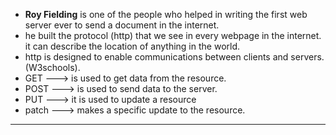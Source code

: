 
- **Roy Fielding** is one of the people who helped in writing the first web server ever to send a document in the internet.
- he built the protocol (http) that we see in every webpage in the internet. it can describe the location of anything in the world.
- http is designed to enable communications between clients and servers.(W3schools).
- GET ---> is used to get data from the resource.
- POST ---> is used to send data to the server.
- PUT ---> it is used to update a resource 
- patch ---> makes a specific update to the resource.
-----------------------

